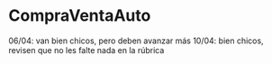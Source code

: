 # CompraVentaAuto
06/04: van bien chicos, pero deben avanzar más
10/04: bien chicos, revisen que no les falte nada en la rúbrica
